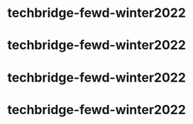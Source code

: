 # techbridge-fewd-winter2022
# techbridge-fewd-winter2022
# techbridge-fewd-winter2022
# techbridge-fewd-winter2022
